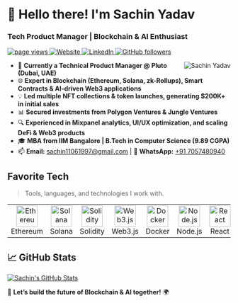 <h1 align="left" id="sachinyadav-title">👋 Hello there! I'm Sachin Yadav</h1>
<h3 align="left">Tech Product Manager | Blockchain & AI Enthusiast</h3>

<p align="left">
  <a href="https://github.com/Sachin1106">
    <img src="https://komarev.com/ghpvc/?username=Sachin1106" alt="page views" />
  </a>
  <a href="https://sachin-yadav-web3">
    <img alt="Website" src="https://img.shields.io/website?url=https%3A%2F%2Fsachin-yadav-web3">
  </a>
  <a href="https://www.linkedin.com/in/sachinyadav">
    <img alt="LinkedIn" src="https://img.shields.io/badge/LinkedIn-Sachin%20Yadav-blue" />
  </a>
  <a href="https://github.com/Sachin1106?tab=followers">
    <img alt="GitHub followers" src="https://img.shields.io/github/followers/Sachin1106?style=flat&logo=github">
  </a>
</p>

<a href="#sachinyadav-title">
  <img src="https://raw.githubusercontent.com/Sachin1106/github-stats-transparent/output/generated/overview.svg" alt="Sachin Yadav" align="right" />
</a>

- 🚀 **Currently a Technical Product Manager @ Pluto (Dubai, UAE)**
- 🌐 **Expert in Blockchain (Ethereum, Solana, zk-Rollups), Smart Contracts & AI-driven Web3 applications**
- 💡 **Led multiple NFT collections & token launches, generating $200K+ in initial sales**
- 📊 **Secured investments from Polygon Ventures & Jungle Ventures**
- 🔍 **Experienced in Mixpanel analytics, UI/UX optimization, and scaling DeFi & Web3 products**
- 🎓 **MBA from IIM Bangalore | B.Tech in Computer Science (9.89 CGPA)**
- 📫 **Email:** sachin11061997@gmail.com | 📱 **WhatsApp:** [+91 7057480940](https://wa.me/917057480940)

<h2 align="left" id="sachinyadav-tech">Favorite Tech</h2>

> Tools, languages, and technologies I work with.

<table>
  <tr>
    <td align="center" width="96">
      <a href="#sachinyadav-tech">
        <img src="https://raw.githubusercontent.com/ethereum/ethereum-org-website/dev/static/eth-diamond-purple.png" width="48" height="48" alt="Ethereum" />
      </a>
      <br>Ethereum
    </td>
    <td align="center" width="96">
      <a href="#sachinyadav-tech">
        <img src="https://upload.wikimedia.org/wikipedia/en/b/b9/Solana_logo.png" width="48" height="48" alt="Solana" />
      </a>
      <br>Solana
    </td>
    <td align="center" width="96">
      <a href="#sachinyadav-tech">
        <img src="https://seeklogo.com/images/S/solidity-logo-792ECD35F8-seeklogo.com.png" width="48" height="48" alt="Solidity" />
      </a>
      <br>Solidity
    </td>
    <td align="center" width="96">
      <a href="#sachinyadav-tech">
        <img src="https://upload.wikimedia.org/wikipedia/commons/thumb/3/3a/Web3.js_logo.svg/1024px-Web3.js_logo.svg.png" width="48" height="48" alt="Web3.js" />
      </a>
      <br>Web3.js
    </td>
    <td align="center" width="96"> 
      <a href="#sachinyadav-tech">
        <img src="https://www.vectorlogo.zone/logos/docker/docker-icon.svg" width="48" height="48" alt="Docker" />
      </a>
      <br>Docker
    </td>
    <td align="center" width="96">
      <a href="#sachinyadav-tech">
        <img src="https://upload.wikimedia.org/wikipedia/commons/d/d9/Node.js_logo.svg" width="48" height="48" alt="Node.js" />
      </a>
      <br>Node.js
    </td>
    <td align="center" width="96">
      <a href="#sachinyadav-tech">
        <img src="https://upload.wikimedia.org/wikipedia/commons/a/a7/React-icon.svg" width="48" height="48" alt="React" />
      </a>
      <br>React
    </td>
    <td align="center" width="96">
      <a href="#sachinyadav-tech">
        <img src="https://www.postgresql.org/media/img/about/press/elephant.png" width="48" height="48" alt="PostgreSQL" />
      </a>
      <br>PostgreSQL
    </td>
  </tr>
</table>

<h2 align="left">📈 GitHub Stats</h2>

<a href="#sachinyadav-title">
  <img src="https://github-readme-stats.vercel.app/api?username=Sachin1106&show_icons=true&theme=radical" alt="Sachin's GitHub Stats" />
</a>

🚀 **Let’s build the future of Blockchain & AI together!** 🌍
